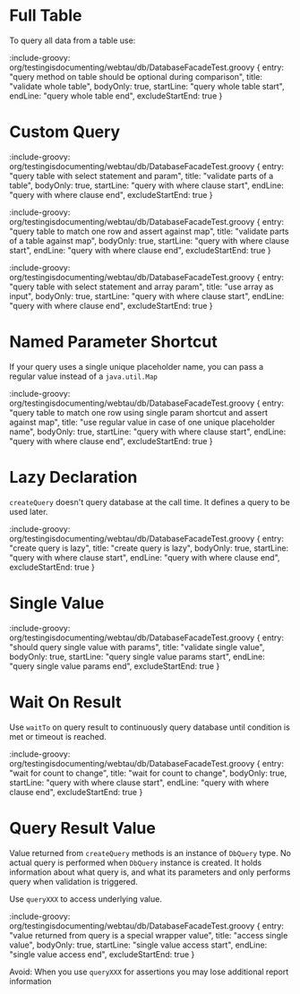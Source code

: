 # Full Table

To query all data from a table use:

:include-groovy: org/testingisdocumenting/webtau/db/DatabaseFacadeTest.groovy {
    entry: "query method on table should be optional during comparison",
    title: "validate whole table",
    bodyOnly: true,
    startLine: "query whole table start",
    endLine: "query whole table end",
    excludeStartEnd: true
}

# Custom Query

:include-groovy: org/testingisdocumenting/webtau/db/DatabaseFacadeTest.groovy {
    entry: "query table with select statement and param",
    title: "validate parts of a table",
    bodyOnly: true,
    startLine: "query with where clause start",
    endLine: "query with where clause end",
    excludeStartEnd: true
}

:include-groovy: org/testingisdocumenting/webtau/db/DatabaseFacadeTest.groovy {
    entry: "query table to match one row and assert against map",
    title: "validate parts of a table against map",
    bodyOnly: true,
    startLine: "query with where clause start",
    endLine: "query with where clause end",
    excludeStartEnd: true
}

:include-groovy: org/testingisdocumenting/webtau/db/DatabaseFacadeTest.groovy {
    entry: "query table with select statement and array param",
    title: "use array as input",
    bodyOnly: true,
    startLine: "query with where clause start",
    endLine: "query with where clause end",
    excludeStartEnd: true
}

# Named Parameter Shortcut

If your query uses a single unique placeholder name, you can pass a regular value instead of a `java.util.Map`

:include-groovy: org/testingisdocumenting/webtau/db/DatabaseFacadeTest.groovy {
    entry: "query table to match one row using single param shortcut and assert against map",
    title: "use regular value in case of one unique placeholder name",
    bodyOnly: true,
    startLine: "query with where clause start",
    endLine: "query with where clause end",
    excludeStartEnd: true
}

# Lazy Declaration

`createQuery` doesn't query database at the call time. It defines a query to be used later.

:include-groovy: org/testingisdocumenting/webtau/db/DatabaseFacadeTest.groovy {
    entry: "create query is lazy",
    title: "create query is lazy",
    bodyOnly: true,
    startLine: "query with where clause start",
    endLine: "query with where clause end",
    excludeStartEnd: true
}

# Single Value

:include-groovy: org/testingisdocumenting/webtau/db/DatabaseFacadeTest.groovy {
    entry: "should query single value with params",
    title: "validate single value",
    bodyOnly: true,
    startLine: "query single value params start",
    endLine: "query single value params end",
    excludeStartEnd: true
}

# Wait On Result

Use `waitTo` on query result to continuously query database until condition is met or timeout is reached.

:include-groovy: org/testingisdocumenting/webtau/db/DatabaseFacadeTest.groovy {
    entry: "wait for count to change",
    title: "wait for count to change",
    bodyOnly: true,
    startLine: "query with where clause start",
    endLine: "query with where clause end",
    excludeStartEnd: true
}


# Query Result Value

Value returned from `createQuery` methods is an instance of `DbQuery` type.
No actual query is performed when `DbQuery` instance is created. It holds information about what query is, and what its parameters
and only performs query when validation is triggered.

Use `queryXXX` to access underlying value.

:include-groovy: org/testingisdocumenting/webtau/db/DatabaseFacadeTest.groovy {
    entry: "value returned from query is a special wrapper value",
    title: "access single value",
    bodyOnly: true,
    startLine: "single value access start",
    endLine: "single value access end",
    excludeStartEnd: true
}

Avoid: When you use `queryXXX` for assertions you may lose additional report information
